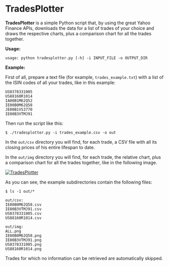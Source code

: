 # TradesPlotter

**TradesPlotter** is a simple Python script that, by using the great Yahoo Finance APIs, downloads the data for a list of trades of your choice and draws the respective charts, plus a comparison chart for all the trades together.

**Usage:**
```
usage: python tradesplotter.py [-h] -i INPUT_FILE -o OUTPUT_DIR
```

**Example:**

First of all, prepare a text file (for example, ```trades_example.txt```) with a list of the ISIN codes of all your trades, like in this example:

```
US0378331005
US88160R1014
IA00B1M62Q52
IE00B0M62Q58
JE00B1VS3770
IE00B3VTMJ91
```

Then run the script like this:

```
$ ./tradesplotter.py -i trades_example.csv -o out
```

In the ```out/csv``` directory you will find, for each trade, a CSV file with all its closing prices of his entire lifespan to date.

In the ```out/img``` directory you will find, for each trade, the relative chart, plus a comparison chart for all the trades together, like in the following image.

<a href="https://ibb.co/kH36kN7"><img src="https://i.ibb.co/7YgN8sf/ALL.png" alt="TradesPlotter" border="0" /></a>

As you can see, the example subdirectories contain the following files:

```
$ ls -1 out/*

out/csv:
IE00B0M62Q58.csv
IE00B3VTMJ91.csv
US0378331005.csv
US88160R1014.csv

out/img:
ALL.png
IE00B0M62Q58.png
IE00B3VTMJ91.png
US0378331005.png
US88160R1014.png
```

Trades for which no information can be retrieved are automatically skipped.
